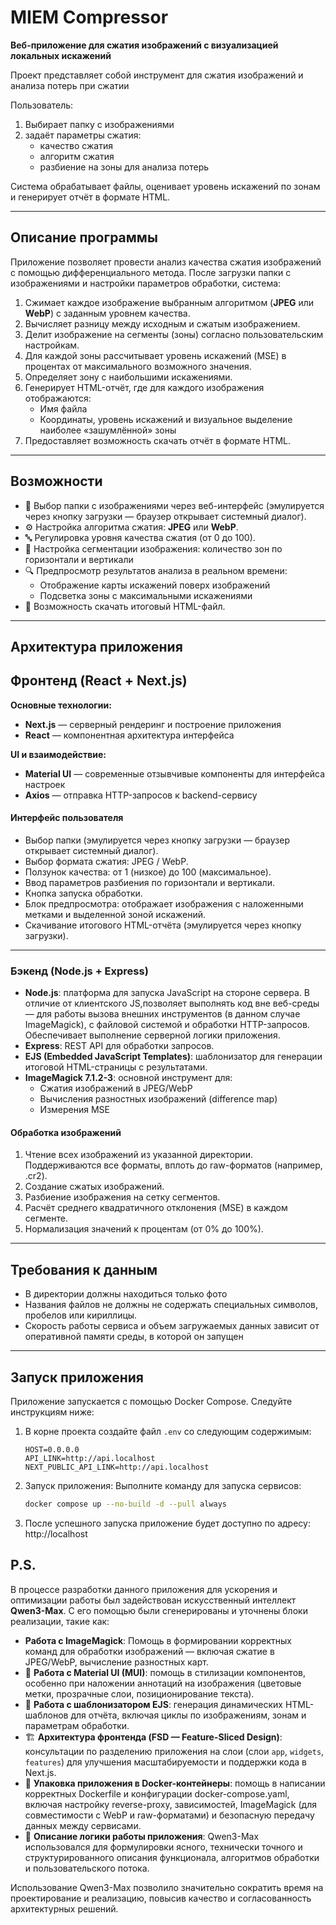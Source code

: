 # MIEM Compressor

**Веб-приложение для сжатия изображений с визуализацией локальных искажений**

Проект представляет собой инструмент для сжатия изображений и анализа потерь при сжатии

Пользователь:

1. Выбирает папку с изображениями
2. задаёт параметры сжатия:
    - качество сжатия
    - алгоритм сжатия
    - разбиение на зоны для анализа потерь

Система обрабатывает файлы, оценивает уровень искажений по зонам и генерирует отчёт в формате HTML.

---

## Описание программы

Приложение позволяет провести анализ качества сжатия изображений с помощью дифференциального метода. После загрузки папки с изображениями и настройки параметров обработки, система:

1. Сжимает каждое изображение выбранным алгоритмом (**JPEG** или **WebP**) с заданным уровнем качества.
2. Вычисляет разницу между исходным и сжатым изображением.
3. Делит изображение на сегменты (зоны) согласно пользовательским настройкам.
4. Для каждой зоны рассчитывает уровень искажений (MSE) в процентах от максимального возможного значения.
5. Определяет зону с наибольшими искажениями.
6. Генерирует HTML-отчёт, где для каждого изображения отображаются:
    - Имя файла
    - Координаты, уровень искажений и визуальное выделение наиболее «зашумлённой» зоны
7. Предоставляет возможность скачать отчёт в формате HTML.

---

## Возможности

-   📁 Выбор папки с изображениями через веб-интерфейс (эмулируется через кнопку загрузки — браузер открывает системный диалог).
-   ⚙️ Настройка алгоритма сжатия: **JPEG** или **WebP**.
-   🔤 Регулировка уровня качества сжатия (от 0 до 100).
-   🧩 Настройка сегментации изображения: количество зон по горизонтали и вертикали
-   🔍 Предпросмотр результатов анализа в реальном времени:
    -   Отображение карты искажений поверх изображений
    -   Подсветка зоны с максимальными искажениями
-   💾 Возможность скачать итоговый HTML-файл.

---

## Архитектура приложения

## Фронтенд (React + Next.js)

**Основные технологии:**

-   **Next.js** — серверный рендеринг и построение приложения
-   **React** — компонентная архитектура интерфейса

**UI и взаимодействие:**

-   **Material UI** — современные отзывчивые компоненты для интерфейса настроек
-   **Axios** — отправка HTTP-запросов к backend-сервису

#### Интерфейс пользователя

-   Выбор папки (эмулируется через кнопку загрузки — браузер открывает системный диалог).
-   Выбор формата сжатия: JPEG / WebP.
-   Ползунок качества: от 1 (низкое) до 100 (максимальное).
-   Ввод параметров разбиения по горизонтали и вертикали.
-   Кнопка запуска обработки.
-   Блок предпросмотра: отображает изображения с наложенными метками и выделенной зоной искажений.
-   Скачивание итогового HTML-отчёта (эмулируется через кнопку загрузки).

---

### Бэкенд (Node.js + Express)

-   **Node.js**: платформа для запуска JavaScript на стороне сервера. В отличие от клиентского JS,позволяет выполнять код вне веб-среды — для работы вызова внешних инструментов (в данном случае ImageMagick), с файловой системой и обработки HTTP-запросов. Обеспечивает выполнение серверной логики приложения.
-   **Express**: REST API для обработки запросов.
-   **EJS (Embedded JavaScript Templates)**: шаблонизатор для генерации итоговой HTML-страницы с результатами.
-   **ImageMagick 7.1.2-3**: основной инструмент для:
    -   Сжатия изображений в JPEG/WebP
    -   Вычисления разностных изображений (difference map)
    -   Измерения MSE

#### Обработка изображений

1. Чтение всех изображений из указанной директории. Поддерживаются все форматы, вплоть до raw-форматов (например, .cr2).
2. Создание сжатых изображений.
3. Разбиение изображения на сетку сегментов.
4. Расчёт среднего квадратичного отклонения (MSE) в каждом сегменте.
5. Нормализация значений к процентам (от 0% до 100%).

---

## Требования к данным

-   В директории должны находиться только фото
-   Названия файлов не должны не содержать специальных символов, пробелов или кириллицы.
-   Скорость работы сервиса и объем загружаемых данных зависит от оперативной памяти среды, в которой он запущен

---

## Запуск приложения

Приложение запускается с помощью Docker Compose. Следуйте инструкциям ниже:

1. В корне проекта создайте файл `.env` со следующим содержимым:

    ```env
    HOST=0.0.0.0
    API_LINK=http://api.localhost
    NEXT_PUBLIC_API_LINK=http://api.localhost
    ```

2. Запуск приложения:
   Выполните команду для запуска сервисов:

    ```bash
    docker compose up --no-build -d --pull always
    ```

3. После успешного запуска приложение будет доступно по адресу: http://localhost

## P.S.

В процессе разработки данного приложения для ускорения и оптимизации работы был задействован искусственный интеллект **Qwen3-Max**. С его помощью были сгенерированы и уточнены блоки реализации, такие как:

-   **Работа с ImageMagick**: Помощь в формировании корректных команд для обработки изображений — включая сжатие в JPEG/WebP, вычисление разностных карт.
-   🎨 **Работа с Material UI (MUI)**: помощь в стилизации компонентов, особенно при наложении аннотаций на изображения (цветовые метки, прозрачные слои, позиционирование текста).
-   🧩 **Работа с шаблонизатором EJS**: генерация динамических HTML-шаблонов для отчёта, включая циклы по изображениям, зонам и параметрам обработки.
-   🏗️ **Архитектура фронтенда (FSD — Feature-Sliced Design)**: консультации по разделению приложения на слои (слои `app`, `widgets`, `features`) для улучшения масштабируемости и поддержки кода в Next.js.
-   🐳 **Упаковка приложения в Docker-контейнеры**: помощь в написании корректных Dockerfile и конфигурации docker-compose.yaml, включая настройку reverse-proxy, зависимостей, ImageMagick (для совместимости с WebP и raw-форматами) и безопасную передачу данных между сервисами.
-   📄 **Описание логики работы приложения**: Qwen3-Max использовался для формулировки ясного, технически точного и структурированного описания функционала, алгоритмов обработки и пользовательского потока.

Использование Qwen3-Max позволило значительно сократить время на проектирование и реализацию, повысив качество и согласованность архитектурных решений.

```

```
